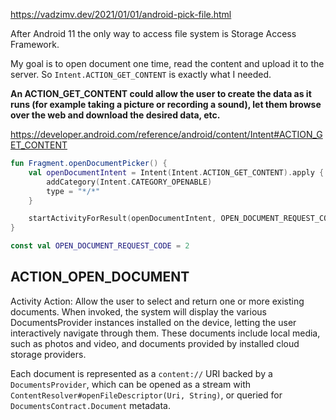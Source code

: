 

https://vadzimv.dev/2021/01/01/android-pick-file.html

After Android 11 the only way to access file system is Storage Access Framework.

My goal is to open document one time, read the content and upload it to the server. So `Intent.ACTION_GET_CONTENT` is exactly what I needed.

**An ACTION_GET_CONTENT could allow the user to create the data as it runs (for example taking a picture or recording a sound), let them browse over the web and download the desired data, etc.**

https://developer.android.com/reference/android/content/Intent#ACTION_GET_CONTENT

```kt
fun Fragment.openDocumentPicker() {
    val openDocumentIntent = Intent(Intent.ACTION_GET_CONTENT).apply {
        addCategory(Intent.CATEGORY_OPENABLE)
        type = "*/*"
    }

    startActivityForResult(openDocumentIntent, OPEN_DOCUMENT_REQUEST_CODE)
}

const val OPEN_DOCUMENT_REQUEST_CODE = 2
```

## ACTION_OPEN_DOCUMENT

Activity Action: Allow the user to select and return one or more existing documents. When invoked, the system will display the various DocumentsProvider instances installed on the device, letting the user interactively navigate through them. These documents include local media, such as photos and video, and documents provided by installed cloud storage providers.

Each document is represented as a `content://` URI backed by a `DocumentsProvider`, which can be opened as a stream with `ContentResolver#openFileDescriptor(Uri, String)`, or queried for `DocumentsContract.Document` metadata.

